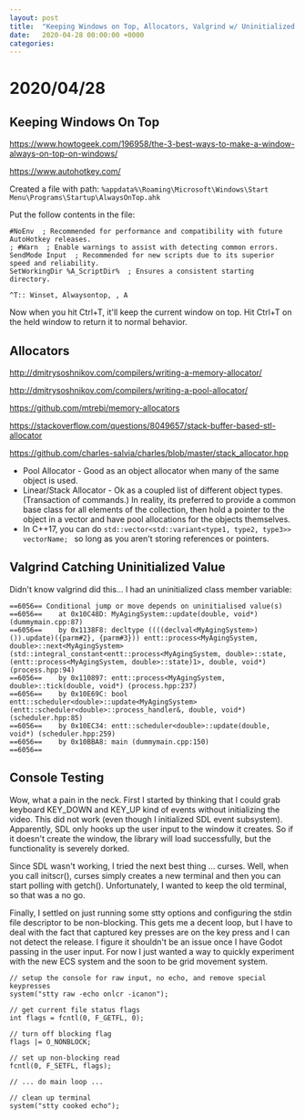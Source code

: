 ```yaml
---
layout: post
title:  "Keeping Windows on Top, Allocators, Valgrind w/ Uninitialized Values, Console Testing"
date:   2020-04-28 00:00:00 +0000
categories:
---
```


# 2020/04/28

## Keeping Windows On Top

https://www.howtogeek.com/196958/the-3-best-ways-to-make-a-window-always-on-top-on-windows/

https://www.autohotkey.com/

Created a file with path:
`%appdata%\Roaming\Microsoft\Windows\Start Menu\Programs\Startup\AlwaysOnTop.ahk`

Put the follow contents in the file:

```
#NoEnv  ; Recommended for performance and compatibility with future AutoHotkey releases.
; #Warn  ; Enable warnings to assist with detecting common errors.
SendMode Input  ; Recommended for new scripts due to its superior speed and reliability.
SetWorkingDir %A_ScriptDir%  ; Ensures a consistent starting directory.

^T:: Winset, Alwaysontop, , A
```

Now when you hit Ctrl+T, it'll keep the current window on top. Hit Ctrl+T on the held window to return it to normal behavior.

## Allocators

http://dmitrysoshnikov.com/compilers/writing-a-memory-allocator/

http://dmitrysoshnikov.com/compilers/writing-a-pool-allocator/

https://github.com/mtrebi/memory-allocators

https://stackoverflow.com/questions/8049657/stack-buffer-based-stl-allocator

https://github.com/charles-salvia/charles/blob/master/stack_allocator.hpp

* Pool Allocator - Good as an object allocator when many of the same object is used.
* Linear/Stack Allocator - Ok as a coupled list of different object types. (Transaction of commands.) In reality, its preferred to provide a common base class for all elements of the collection, then hold a pointer to the object in a vector and have pool allocations for the objects themselves.
* In C++17, you can do `std::vector<std::variant<type1, type2, type3>> vectorName; ` so long as you aren't storing references or pointers.

## Valgrind Catching Uninitialized Value

Didn't know valgrind did this... I had an uninitialized class member variable:

```
==6056== Conditional jump or move depends on uninitialised value(s)
==6056==    at 0x10C48D: MyAgingSystem::update(double, void*) (dummymain.cpp:87)
==6056==    by 0x1138F8: decltype ((((declval<MyAgingSystem>)()).update)({parm#2}, {parm#3})) entt::process<MyAgingSystem, double>::next<MyAgingSystem>(std::integral_constant<entt::process<MyAgingSystem, double>::state, (entt::process<MyAgingSystem, double>::state)1>, double, void*) (process.hpp:94)
==6056==    by 0x110897: entt::process<MyAgingSystem, double>::tick(double, void*) (process.hpp:237)
==6056==    by 0x10E69C: bool entt::scheduler<double>::update<MyAgingSystem>(entt::scheduler<double>::process_handler&, double, void*) (scheduler.hpp:85)
==6056==    by 0x10EC34: entt::scheduler<double>::update(double, void*) (scheduler.hpp:259)
==6056==    by 0x10BBA8: main (dummymain.cpp:150)
==6056== 
```

## Console Testing

Wow, what a pain in the neck. First I started by thinking that I could grab keyboard KEY_DOWN and KEY_UP kind of events without initializing the video. This did not work (even though I initialized SDL event subsystem). Apparently, SDL only hooks up the user input to the window it creates. So if it doesn't create the window, the library will load successfully, but the functionality is severely dorked.

Since SDL wasn't working, I tried the next best thing ... curses. Well, when you call initscr(), curses simply creates a new terminal and then you can start polling with getch(). Unfortunately, I wanted to keep the old terminal, so that was a no go.

Finally, I settled on just running some stty options and configuring the stdin file descriptor to be non-blocking. This gets me a decent loop, but I have to deal with the fact that captured key presses are on the key press and I can not detect the release. I figure it shouldn't be an issue once I have Godot passing in the user input. For now I just wanted a way to quickly experiment with the new ECS system and the soon to be grid movement system.

```
// setup the console for raw input, no echo, and remove special keypresses
system("stty raw -echo onlcr -icanon");

// get current file status flags
int flags = fcntl(0, F_GETFL, 0);

// turn off blocking flag
flags |= O_NONBLOCK;

// set up non-blocking read
fcntl(0, F_SETFL, flags);

// ... do main loop ...

// clean up terminal
system("stty cooked echo");
```

